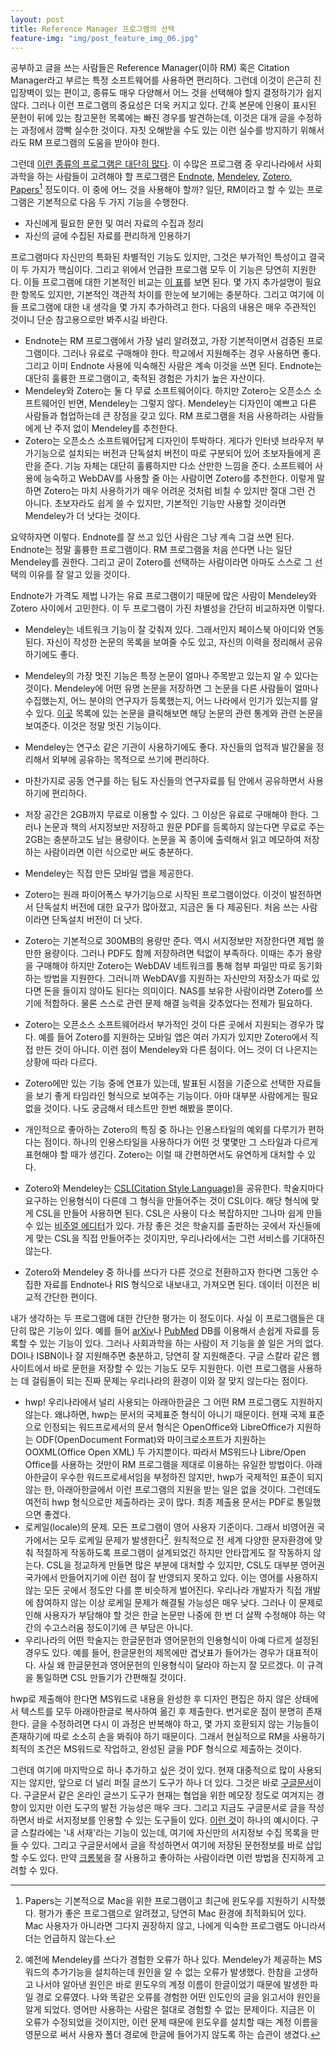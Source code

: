 ```yaml
---
layout: post
title: Reference Manager 프로그램의 선택
feature-img: "img/post_feature_img_06.jpg"
---
```


공부하고 글을 쓰는 사람들은 Reference Manager(이하 RM) 혹은 Citation Manager라고 부르는 특정 소프트웨어를 사용하면 편리하다. 그런데 이것이 은근히 진입장벽이 있는 편이고, 종류도 매우 다양해서 어느 것을 선택해야 할지 결정하기가 쉽지 않다. 그러나 이런 프로그램의 중요성은 더욱 커지고 있다. 간혹 본문에 인용이 표시된 문헌이 뒤에 있는 참고문헌 목록에는 빠진 경우를 발견하는데, 이것은 대개 글을 수정하는 과정에서 깜빡 실수한 것이다. 자칫 오해받을 수도 있는 이런 실수를 방지하기 위해서라도 RM 프로그램의 도움을 받아야 한다.

그런데 [이런 종류의 프로그램은 대단히 많다][comparison]. 이 수많은 프로그램 중 우리나라에서 사회과학을 하는 사람들이 고려해야 할 프로그램은 [Endnote][endnote], [Mendeley][mendeley], [Zotero][zotero], [Papers][papers][^1] 정도이다. 이 중에 어느 것을 사용해야 할까? 일단, RM이라고 할 수 있는 프로그램은 기본적으로 다음 두 가지 기능을 수행한다.

[^1]: Papers는 기본적으로 Mac을 위한 프로그램이고 최근에 윈도우를 지원하기 시작했다. 평가가 좋은 프로그램으로 알려졌고, 당연히 Mac 환경에 최적화되어 있다. Mac 사용자가 아니라면 그다지 권장하지 않고, 나에게 익숙한 프로그램도 아니라서 더는 언급하지 않는다.

- 자신에게 필요한 문헌 및 여러 자료의 수집과 정리
- 자신의 글에 수집된 자료를 편리하게 인용하기

프로그램마다 자신만의 특화된 차별적인 기능도 있지만, 그것은 부가적인 특성이고 결국 이 두 가지가 핵심이다. 그리고 위에서 언급한 프로그램 모두 이 기능은 당연히 지원한다. 이들 프로그램에 대한 기본적인 비교는 [이 표][comparison2]를 보면 된다. 몇 가지 추가설명이 필요한 항목도 있지만, 기본적인 객관적 차이를 한눈에 보기에는 충분하다. 그리고 여기에 이들 프로그램에 대한 내 생각을 몇 가지 추가하려고 한다. 다음의 내용은 매우 주관적인 것이니 단순 참고용으로만 봐주시길 바란다.

- Endnote는 RM 프로그램에서 가장 널리 알려졌고, 가장 기본적이면서 검증된 프로그램이다. 그러나 유료로 구매해야 한다. 학교에서 지원해주는 경우 사용하면 좋다. 그리고 이미 Endnote 사용에 익숙해진 사람은 계속 이것을 쓰면 된다. Endnote는 대단히 훌륭한 프로그램이고, 축적된 경험은 가치가 높은 자산이다.
- Mendeley와 Zotero는 둘 다 무료 소프트웨어이다. 하지만 Zotero는 오픈소스 소프트웨어인 반면, Mendeley는 그렇지 않다. Mendeley는 디자인이 예쁘고 다른 사람들과 협업하는데 큰 장점을 갖고 있다. RM 프로그램을 처음 사용하려는 사람들에게 난 주저 없이 Mendeley를 추천한다.
- Zotero는 오픈소스 소프트웨어답게 디자인이 투박하다. 게다가 인터넷 브라우저 부가기능으로 설치되는 버전과 단독설치 버전이 따로 구분되어 있어 초보자들에게 혼란을 준다. 기능 자체는 대단히 훌륭하지만 다소 산만한 느낌을 준다. 소프트웨어 사용에 능숙하고 WebDAV를 사용할 줄 아는 사람이면 Zotero를 추천한다. 이렇게 말하면 Zotero는 마치 사용하기가 매우 어려운 것처럼 비칠 수 있지만 절대 그런 건 아니다. 초보자라도 쉽게 쓸 수 있지만, 기본적인 기능만 사용할 것이라면 Mendeley가 더 낫다는 것이다.

요약하자면 이렇다. Endnote를 잘 쓰고 있던 사람은 그냥 계속 그걸 쓰면 된다. Endnote는 정말 훌륭한 프로그램이다. RM 프로그램을 처음 쓴다면 나는 일단 Mendeley를 권한다. 그리고 굳이 Zotero를 선택하는 사람이라면 아마도 스스로 그 선택의 이유를 잘 알고 있을 것이다.

Endnote가 가격도 제법 나가는 유료 프로그램이기 때문에 많은 사람이 Mendeley와 Zotero 사이에서 고민한다. 이 두 프로그램이 가진 차별성을 간단히 비교하자면 이렇다.

- Mendeley는 네트워크 기능이 잘 갖춰져 있다. 그래서인지 페이스북 아이디와 연동된다. 자신이 작성한 논문의 목록을 보여줄 수도 있고, 자신의 이력을 정리해서 공유하기에도 좋다.
- Mendeley의 가장 멋진 기능은 특정 논문이 얼마나 주목받고 있는지 알 수 있다는 것이다. Mendeley에 어떤 유명 논문을 저장하면 그 논문을 다른 사람들이 얼마나 수집했는지, 어느 분야의 연구자가 등록했는지, 어느 나라에서 인기가 있는지를 알 수 있다. [이곳][mendeleypapers] 목록에 있는 논문을 클릭해보면 해당 논문의 관련 통계와 관련 논문을 보여준다. 이것은 정말 멋진 기능이다.
- Mendeley는 연구소 같은 기관이 사용하기에도 좋다. 자신들의 업적과 발간물을 정리해서 외부에 공유하는 목적으로 쓰기에 편리하다.
- 마찬가지로 공동 연구를 하는 팀도 자신들의 연구자료를 팀 안에서 공유하면서 사용하기에 편리하다.
- 저장 공간은 2GB까지 무료로 이용할 수 있다. 그 이상은 유료로 구매해야 한다. 그러나 논문과 책의 서지정보만 저장하고 원문 PDF를 등록하지 않는다면 무료로 주는 2GB는 충분하고도 남는 용량이다. 논문을 꼭 종이에 출력해서 읽고 메모하여 저장하는 사람이라면 이런 식으로만 써도 충분하다.
- Mendeley는 직접 만든 모바일 앱을 제공한다.

- Zotero는 원래 파이어폭스 부가기능으로 시작된 프로그램이었다. 이것이 발전하면서 단독설치 버전에 대한 요구가 많아졌고, 지금은 둘 다 제공된다. 처음 쓰는 사람이라면 단독설치 버전이 더 낫다.
- Zotero는 기본적으로 300MB의 용량만 준다. 역시 서지정보만 저장한다면 제법 쓸만한 용량이다. 그러나 PDF도 함께 저장하려면 턱없이 부족하다. 이때는 추가 용량을 구매해야 하지만 Zotero는 WebDAV 네트워크를 통해 첨부 파일만 따로 동기화하는 방법을 지원한다. 그러니까 WebDAV를 지원하는 자신만의 저장소가 따로 있다면 돈을 들이지 않아도 된다는 의미이다. NAS를 보유한 사람이라면 Zotero를 쓰기에 적합하다. 물론 스스로 관련 문제 해결 능력을 갖추었다는 전제가 필요하다.
- Zotero는 오픈소스 소프트웨어라서 부가적인 것이 다른 곳에서 지원되는 경우가 많다. 예를 들어 Zotero를 지원하는 모바일 앱은 여러 가지가 있지만 Zotero에서 직접 만든 것이 아니다. 이런 점이 Mendeley와 다른 점이다. 어느 것이 더 나은지는 상황에 따라 다르다.
- Zotero에만 있는 기능 중에 연표가 있는데, 발표된 시점을 기준으로 선택한 자료들을 보기 좋게 타임라인 형식으로 보여주는 기능이다. 아마 대부분 사람에게는 필요 없을 것이다. 나도 궁금해서 테스트만 한번 해봤을 뿐이다.
- 개인적으로 좋아하는 Zotero의 특징 중 하나는 인용스타일의 예외를 다루기가 편하다는 점이다. 하나의 인용스타일을 사용하다가 어떤 것 몇몇만 그 스타일과 다르게 표현해야 할 때가 생긴다. Zotero는 이럴 때 간편하면서도 유연하게 대처할 수 있다.

- Zotero와 Mendeley는 [CSL(Citation Style Language)][csl]을 공유한다. 학술지마다 요구하는 인용형식이 다른데 그 형식을 만들어주는 것이 CSL이다. 해당 형식에 맞게 CSL을 만들어 사용하면 된다. CSL은 사용이 다소 복잡하지만 그나마 쉽게 만들 수 있는 [비주얼 에디터][csleditor]가 있다. 가장 좋은 것은 학술지를 출판하는 곳에서 자신들에게 맞는 CSL을 직접 만들어주는 것이지만, 우리나라에서는 그런 서비스를 기대하진 않는다.
- Zotero와 Mendeley 중 하나를 쓰다가 다른 것으로 전환하고자 한다면 그동안 수집한 자료를 Endnote나 RIS 형식으로 내보내고, 가져오면 된다. 데이터 이전은 비교적 간단한 편이다.

내가 생각하는 두 프로그램에 대한 간단한 평가는 이 정도이다. 사실 이 프로그램들은 대단히 많은 기능이 있다. 예를 들어 [arXiv][arxiv]나 [PubMed][pubmed] DB를 이용해서 손쉽게 자료를 등록할 수 있는 기능이 있다. 그러나 사회과학을 하는 사람이 저 기능을 쓸 일은 거의 없다. DOI나 ISBN이나 잘 지원해주면 충분하고, 당연히 잘 지원해준다. 구글 스칼라 같은 웹사이트에서 바로 문헌을 저장할 수 있는 기능도 모두 지원한다. 이런 프로그램을 사용하는 데 걸림돌이 되는 진짜 문제는 우리나라의 환경이 이와 잘 맞지 않는다는 점이다.

- hwp! 우리나라에서 널리 사용되는 아래아한글은 그 어떤 RM 프로그램도 지원하지 않는다. 왜냐하면, hwp는 문서의 국제표준 형식이 아니기 때문이다. 현재 국제 표준으로 인정되는 워드프로세서의 문서 형식은 OpenOffice와 LibreOffice가 지원하는 ODF(OpenDocument Format)와 마이크로소프트가 지원하는 OOXML(Office Open XML) 두 가지뿐이다. 따라서 MS워드나 Libre/Open Office를 사용하는 것만이 RM 프로그램을 제대로 이용하는 유일한 방법이다. 아래아한글이 우수한 워드프로세서임을 부정하진 않지만, hwp가 국제적인 표준이 되지 않는 한, 아래아한글에서 이런 프로그램의 지원을 받는 일은 없을 것이다. 그런데도 여전히 hwp 형식으로만 제출하라는 곳이 많다. 최종 제출용 문서는 PDF로 통일했으면 좋겠다.
- 로케일(locale)의 문제. 모든 프로그램이 영어 사용자 기준이다. 그래서 비영어권 국가에서는 모두 로케일 문제가 발생한다[^2]. 원칙적으로 전 세계 다양한 문자환경에 맞춰 적절하게 작동하도록 프로그램이 설계되었긴 하지만 안타깝게도 잘 작동하지 않는다. CSL을 정교하게 만들면 많은 부분에 대처할 수 있지만, CSL도 대부분 영어권 국가에서 만들어지기에 이런 점이 잘 반영되지 못하고 있다. 이는 영어를 사용하지 않는 모든 곳에서 정도만 다를 뿐 비슷하게 벌어진다. 우리나라 개발자가 직접 개발에 참여하지 않는 이상 로케일 문제가 해결될 가능성은 매우 낮다. 그러나 이 문제로 인해 사용자가 부담해야 할 것은 한글 논문만 나중에 한 번 더 살짝 수정해야 하는 약간의 수고스러움 정도이기에 큰 부담은 아니다.
- 우리나라의 어떤 학술지는 한글문헌과 영어문헌의 인용형식이 아예 다르게 설정된 경우도 있다. 예를 들어, 한글문헌의 제목에만 겹낫표가 들어가는 경우가 대표적이다. 사실 왜 한글문헌과 영어문헌의 인용형식이 달라야 하는지 잘 모르겠다. 이 규격을 통일하면 CSL 만들기가 간편해질 것이다.

[^2]: 예전에 Mendeley를 쓰다가 경험한 오류가 하나 있다. Mendeley가 제공하는 MS워드의 추가기능을 설치하는데 원인을 알 수 없는 오류가 발생했다. 한참을 고생하고 나서야 알아낸 원인은 바로 윈도우의 계정 이름이 한글이었기 때문에 발생한 파일 경로 오류였다. 나와 똑같은 오류를 경험한 어떤 인도인의 글을 읽고서야 원인을 알게 되었다. 영어만 사용하는 사람은 절대로 경험할 수 없는 문제이다. 지금은 이 오류가 수정되었을 것이지만, 이런 문제 때문에 윈도우를 설치할 때는 계정 이름을 영문으로 써서 사용자 폴더 경로에 한글에 들어가지 않도록 하는 습관이 생겼다.

hwp로 제출해야 한다면 MS워드로 내용을 완성한 후 디자인 편집은 하지 않은 상태에서 텍스트를 모두 아래아한글로 복사하여 옮긴 후 제출한다. 번거로운 점이 분명히 존재한다. 글을 수정하려면 다시 이 과정은 반복해야 하고, 몇 가지 호환되지 않는 기능들이 존재하기에 따로 소소히 손을 봐줘야 하기 때문이다. 그래서 현실적으로 RM을 사용하기 최적의 조건은 MS워드로 작업하고, 완성된 글을 PDF 형식으로 제출하는 것이다.

그런데 여기에 마지막으로 하나 추가하고 싶은 것이 있다. 현재 대중적으로 많이 사용되지는 않지만, 앞으로 더 널리 퍼질 글쓰기 도구가 하나 더 있다. 그것은 바로 [구글문서][gdocs]이다. 구글문서 같은 온라인 글쓰기 도구가 현재는 협업을 위한 메모장 정도로 여겨지는 경향이 있지만 이런 도구의 발전 가능성은 매우 크다. 그리고 지금도 구글문서로 글을 작성하면서 바로 서지정보를 인용할 수 있는 도구들이 있다. [이런 것][easybib]이 하나의 예시이다. 구글 스칼라에는 '내 서재'라는 기능이 있는데, 여기에 자신만의 서지정보 수집 목록을 만들 수 있다. 그리고 구글문서에서 글을 작성하면서 여기에 저장된 문헌정보를 바로 삽입할 수도 있다. 만약 [크롬북][chromebook]을 잘 사용하고 좋아하는 사람이라면 이런 방법을 진지하게 고려할 수 있다.

[comparison]: https://en.wikipedia.org/wiki/Comparison_of_reference_management_software
[comparison2]: https://www.mendeley.com/compare-mendeley/
[endnote]: http://endnote.com/
[mendeley]: https://www.mendeley.com/
[mendeleypapers]: https://www.mendeley.com/research-papers/
[zotero]: https://www.zotero.org/
[papers]: http://www.papersapp.com/
[csl]: https://en.wikipedia.org/wiki/Citation_Style_Language
[csleditor]: http://editor.citationstyles.org/visualEditor/
[arxiv]: http://arxiv.org/
[pubmed]: http://www.ncbi.nlm.nih.gov/pubmed
[gdocs]: https://www.google.co.kr/intl/ko/docs/about/
[easybib]: https://www.youtube.com/watch?v=f9y0a_YtBrE
[chromebook]: https://www.google.com/chromebook/

